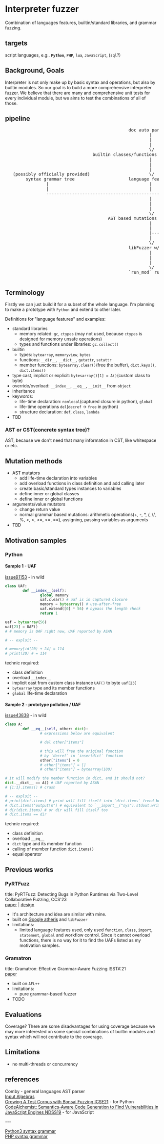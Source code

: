 # Interpreter fuzzer
Combination of languages features, builtin/standard libraries, and grammar fuzzing.  

## targets
script languages, e.g.. **`Python`**, **`PHP`**, `lua`, `JavaScript`, (`sql`?)

## Background, Goals
Interpreter is not only make up by basic syntax and operations, but also by builtin modules. So our goal is to build a more comprehensive interpreter fuzzer.
We believe that there are many and comprehensive unit tests for every individual module, but we aims to test the combinations of all of those.

## pipeline
<pre>
                                                doc auto parse?
                                                        |
                                                        |
                                                        |
                                                        \/
                                  builtin classes/functions definitions
                                                        |
                                                        |
                                                        |
   (possibly officially provided)                       \/                     libFuzzer instrument builtin codes
        syntax grammar tree                     language features               Atheris instrument pure Python codes
                |                                       |                                  |
                |                                       |                                  |
                ----------------------------------------------------------------------------
                                                        |
                                                        |
                                                        |
                                                        \/
                                        AST based mutations --------> arguments based mutations
                                                        |                           |
                                                        |                           |
                                                        |----------------------------
                                                        |
                                                        \/
                                                libFuzzer w/ ASAN enabled
                                                        |
                                                        |
                                                        |
                                                        \/
                                                `run_mod` run python AST directly

</pre>
## Terminology
Firstly we can just build it for a subset of the whole language. I'm planning to make a prototype with `Python` and extend to other later.

Definitions for "language features" and examples:
- standard libraries
  - memory related: `gc`, `ctypes` (may not used, because `ctypes` is designed for memory unsafe operations)
  - types and functions under libraries: `gc.collect()`
- builtin
  - types: `bytearray`, `memoryview`, `bytes`
  - functions: `__dir__`, `__dict__`, `getattr`, `setattr`
  - member functions: `bytearray.clear()`(free the buffer), `dict.keys()`, `dict.items()`
- type cast, implicit or explicit: `bytesarray()[1] = A()`(custom class to byte)
- override/overload: `__index__`, `__eq__`, `__init__` from `object`
- inheritance
- keywords:
  - life-time declaration: `nonlocal`(captured closure in python), `global`
  - life-time operations `del`(`decref` -> `free` in python)
  - structure declaration: `def`, `class`, `lambda`
- TBD

### AST or CST(concrete syntax tree)?
AST, because we don't need that many information in CST, like whitespace or etc.

## Mutation methods
- AST mutators
  - add life-time declaration into variables
  - add overload functions in class definition and add calling later
  - create basic/standard types instances to variables
  - define inner or global classes
  - define inner or global functions
- arguments/value mutators
  - change return value
  - normal grammar based mutations: arithmetic operations(+, -, *, /, //, %, <, >, <=, >=, ==), assigning, passing variables as arguments
- TBD

## Motivation samples
### Python
#### Sample 1 - UAF
[issue91153](https://github.com/python/cpython/issues/91153) - in wild
```python
class UAF:
        def __index__(self):
                global memory
                uaf.clear() # uaf is in captured closure
                memory = bytearray() # use-after-free
                uaf.extend([0] * 56) # bypass the length check
                return 1

uaf = bytearray(56)
uaf[23] = UAF()
# # memory is UAF right now, UAF reported by ASAN

# -- exploit --

# memory[id(20) + 24] = 114
# print(20) # = 114

```
technic required:
- class definition
- overload `__index__`
- implicit cast from custom class instance `UAF()` to byte `uaf[23]`
- `bytearray` type and its member functions
- `global` life-time declaration

#### Sample 2 - prototype pollution / UAF
[issue43838](https://bugs.python.org/issue43838) - in wild
```python
class A:
        def __eq__(self, other: dict):
                # expressions below are equivalent

                # del other["items"]

                # this will free the original function
                # by `decref` in `insertdict` function
                other["items"] = 0
                # other["items"] = []
                # other["items"] = bytearray(100)

# it will modify the member function in dict, and it should not?
dict.__dict__ == A() # UAF reported by ASAN
# {1:1}.items() # crash

# -- exploit --
# print(dict.items) # print will fill itself into `dict.items` freed buffer
# dict.items("output\n") # equivalent to `__import__("sys").stdout.write`
# dir(dict.items) # or dir will fill itself too
# dict.items == dir

```
technic required:
- class definition
- overload `__eq__`
- `dict` type and its member function
- calling of member function `dict.items()`
- equal operator

<!--
### PHP and other
TODO
-->

## Previous works
### PyRTFuzz
title: PyRTFuzz: Detecting Bugs in Python Runtimes via Two-Level Collaborative Fuzzing, CCS'23  
[paper](https://dl.acm.org/doi/pdf/10.1145/3576915.3623166) | [design](https://github.com/awen-li/PyRTFuzz/blob/master/documents/design1.0.pdf)  
- It's architecture and idea are similar with mine.
- built on [Google atheris](https://github.com/google/atheris) and `libFuzzer`
- limitations:
  - limited language features used, only used `function`, `class`, `import`, `statement`, `global` and workflow control. Since it cannot overload functions, there is no way for it to find the UAFs listed as my motivation samples.

### Gramatron
title: Gramatron: Effective Grammar-Aware Fuzzing ISSTA'21  
[paper](https://hexhive.epfl.ch/publications/files/21ISSTA.pdf)  
- built on `AFL++`
- limitations:
  - pure grammar-based fuzzer
- TODO

## Evaluations
Coverage?
There are some disadvantages for using coverage because we may more interested on some special combinations of builtin modules and syntax which will not contribute to the coverage.

## Limitations
- no multi-threads or concurrency

## references
Comby - general languages AST parser  
[Input Algebras](https://publications.cispa.saarland/3208/7/gopinath2021input.pdf)  
[Growing A Test Corpus with Bonsai Fuzzing ICSE21](https://rohan.padhye.org/files/bonsai-icse21.pdf) - for Python  
[CodeAlchemist: Semantics-Aware Code Generation to Find Vulnerabilities in JavaScript Engines NDSS19](https://www.ndss-symposium.org/wp-content/uploads/2019/02/ndss2019_05A-5_Han_paper.pdf) - for JavaScript

\-\-\-

[Python3 syntax grammar](https://docs.python.org/3/reference/grammar.html)  
[PHP syntax grammar](https://github.com/php/php-langspec/blob/master/spec/19-grammar.md)